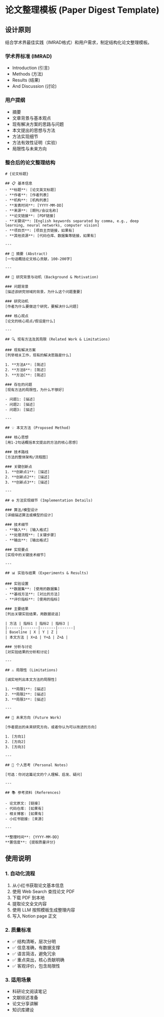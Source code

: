 # 论文整理模板 (Paper Digest Template)

## 设计原则

结合学术界最佳实践（IMRAD格式）和用户需求，制定结构化论文整理模板。

### 学术界标准 (IMRAD)
- Introduction (引言)
- Methods (方法)
- Results (结果)
- And Discussion (讨论)

### 用户提纲
- 摘要
- 文章背景与基本观点
- 现有解决方案的思路与问题
- 本文提出的思想与方法
- 方法实现细节
- 方法有效性证明（实验）
- 局限性与未来方向

### 整合后的论文整理结构

```
# {论文标题}

## 📋 基本信息
- **标题**: [论文英文标题]
- **作者**: [作者列表]
- **机构**: [机构列表]
- **发表时间**: [YYYY-MM-DD]
- **来源**: [期刊/会议名称]
- **论文链接**: [PDF链接]
- **关键词**: [English keywords separated by comma, e.g., deep learning, neural networks, computer vision]
- **项目页**: [项目主页链接，如果有]
- **其他资源**: [代码仓库、数据集等链接，如果有]

---

## 📝 摘要 (Abstract)
[一句话概括论文核心贡献，100-200字]

---

## 🎯 研究背景与动机 (Background & Motivation)

### 问题背景
[描述该研究领域的背景，为什么这个问题重要]

### 研究动机
[作者为什么要做这个研究，要解决什么问题]

### 核心观点
[论文的核心观点/假设是什么]

---

## 🔍 现有方法及其局限 (Related Work & Limitations)

### 现有解决方案
[列举相关工作，现有的解决思路是什么]

1. **方法A**: [简述]
2. **方法B**: [简述]
3. **方法C**: [简述]

### 存在的问题
[现有方法的局限性，为什么不够好]

- 问题1: [描述]
- 问题2: [描述]
- 问题3: [描述]

---

## 💡 本文方法 (Proposed Method)

### 核心思想
[用1-2句话概括本文提出的方法的核心思想]

### 技术路线
[方法的整体架构/流程图]

### 关键创新点
1. **创新点1**: [描述]
2. **创新点2**: [描述]
3. **创新点3**: [描述]

---

## ⚙️ 方法实现细节 (Implementation Details)

### 算法/模型设计
[详细描述算法或模型的设计]

### 技术细节
- **输入**: [输入格式]
- **处理流程**: [关键步骤]
- **输出**: [输出格式]

### 实现要点
[实现中的关键技术细节]

---

## 📊 实验与结果 (Experiments & Results)

### 实验设置
- **数据集**: [使用的数据集]
- **基线方法**: [对比的方法]
- **评价指标**: [使用的指标]

### 主要结果
[列出关键实验结果，用数据说话]

| 方法 | 指标1 | 指标2 | 指标3 |
|------|-------|-------|-------|
| Baseline | X | Y | Z |
| 本文方法 | X+Δ | Y+Δ | Z+Δ |

### 分析与讨论
[对实验结果的分析和讨论]

---

## ⚠️ 局限性 (Limitations)

[诚实地列出本文方法的局限性]

1. **局限1**: [描述]
2. **局限2**: [描述]
3. **局限3**: [描述]

---

## 🔮 未来方向 (Future Work)

[作者提出的未来研究方向，或者你认为可以改进的方向]

1. [方向1]
2. [方向2]
3. [方向3]

---

## 💭 个人思考 (Personal Notes)

[可选：你对这篇论文的个人理解、启发、疑问]

---

## 📚 参考资料 (References)

- 论文原文: [链接]
- 代码仓库: [如果有]
- 相关博客: [如果有]
- 小红书链接: [来源]

---

**整理时间**: {YYYY-MM-DD}
**置信度**: {提取质量评分}
```

## 使用说明

### 1. 自动化流程
1. 从小红书获取论文基本信息
2. 使用 Web Search 查找论文 PDF
3. 下载 PDF 到本地
4. 提取论文全文内容
5. 使用 LLM 按照模板生成整理内容
6. 写入 Notion page 正文

### 2. 质量标准
- ✅ 结构清晰，层次分明
- ✅ 信息准确，有数据支撑
- ✅ 语言简洁，避免冗余
- ✅ 重点突出，核心贡献明确
- ✅ 客观评价，包含局限性

### 3. 适用场景
- 科研论文阅读笔记
- 文献综述准备
- 论文分享讲解
- 知识库建设
